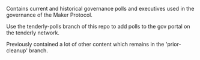 Contains current and historical governance polls and executives used in the governance of the Maker Protocol.

Use the tenderly-polls branch of this repo to add polls to the gov portal on the tenderly network.

Previously contained a lot of other content which remains in the 'prior-cleanup' branch.
